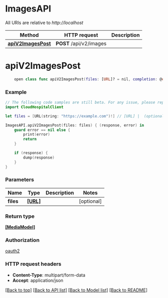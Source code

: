 # ImagesAPI

All URIs are relative to *http://localhost*

Method | HTTP request | Description
------------- | ------------- | -------------
[**apiV2ImagesPost**](ImagesAPI.md#apiv2imagespost) | **POST** /api/v2/images | 


# **apiV2ImagesPost**
```swift
    open class func apiV2ImagesPost(files: [URL]? = nil, completion: @escaping (_ data: [MediaModel]?, _ error: Error?) -> Void)
```



### Example 
```swift
// The following code samples are still beta. For any issue, please report via http://github.com/OpenAPITools/openapi-generator/issues/new
import CloudHospitalClient

let files = [URL(string: "https://example.com")!] // [URL] |  (optional)

ImagesAPI.apiV2ImagesPost(files: files) { (response, error) in
    guard error == nil else {
        print(error)
        return
    }

    if (response) {
        dump(response)
    }
}
```

### Parameters

Name | Type | Description  | Notes
------------- | ------------- | ------------- | -------------
 **files** | [**[URL]**](URL.md) |  | [optional] 

### Return type

[**[MediaModel]**](MediaModel.md)

### Authorization

[oauth2](../README.md#oauth2)

### HTTP request headers

 - **Content-Type**: multipart/form-data
 - **Accept**: application/json

[[Back to top]](#) [[Back to API list]](../README.md#documentation-for-api-endpoints) [[Back to Model list]](../README.md#documentation-for-models) [[Back to README]](../README.md)

